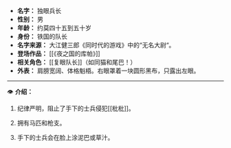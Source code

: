 
- **名字：** 独眼兵长
- **性别：** 男
- **年龄：** 约莫四十五到五十岁
- **身份：** 铁国的队长
- **名字来源：** 大江健三郎《同时代的游戏》中的“无名大尉“。
- **登场作品：** [[《夜之国的库帕》]]
- **相关角色：** [[复眼队长]]（如同猫和尾巴！）
- **外表：** 肩膀宽阔、体格魁梧。右眼罩着一块圆形黑布，只露出左眼。

---

👁️ **介绍：** 

1. 纪律严明，阻止了手下的士兵侵犯[[枇枇]]。

2. 拥有马匹和枪支。

3. 手下的士兵会在脸上涂泥巴或草汁。
